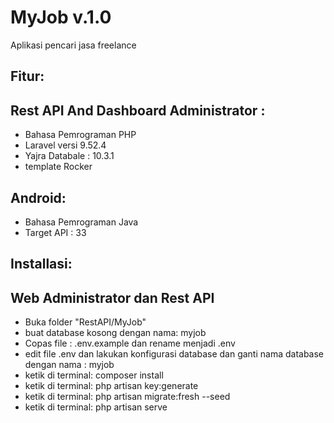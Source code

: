 # MyJob v.1.0
Aplikasi pencari jasa freelance

## Fitur:
## Rest API And Dashboard Administrator :
- Bahasa Pemrograman PHP
- Laravel versi 9.52.4
- Yajra Databale : 10.3.1
- template Rocker

##  Android:
- Bahasa Pemrograman Java
- Target API : 33

## Installasi:
## Web Administrator dan Rest API
- Buka folder "RestAPI/MyJob"
- buat database kosong dengan nama: myjob
- Copas file : .env.example dan rename menjadi .env
- edit file .env dan lakukan konfigurasi database dan ganti nama database dengan nama : myjob
- ketik di terminal: composer install
- ketik di terminal: php artisan key:generate
- ketik di terminal: php artisan migrate:fresh --seed
- ketik di terminal: php artisan serve
